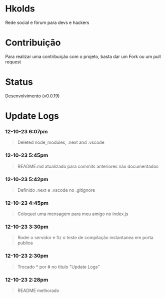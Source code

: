 # Hkolds #
Rede social e fórum para devs e hackers

# Contribuição #
Para realizar uma contribuição com o projeto, basta dar um Fork ou um pull request

# Status #
Desenvolvimento (v0.0.19)

# Update Logs #

### 12-10-23 6:07pm
> Deleted node_modules, .next and .vscode

### 12-10-23 5:45pm
> README.md atualizado para commits anteriores não documentados

### 12-10-23 5:42pm
> Definido .next e .vscode no .gitignore

### 12-10-23 4:45pm
> Coloquei uma mensagem para meu amigo no index.js

### 12-10-23 3:30pm
> Rodei o servidor e fiz o teste de compilação instantanea em porta publica

### 12-10-23 2:30pm
> Trocado * por # no titulo "Update Logs"

### 12-10-23 2:28pm
> README melhorado
